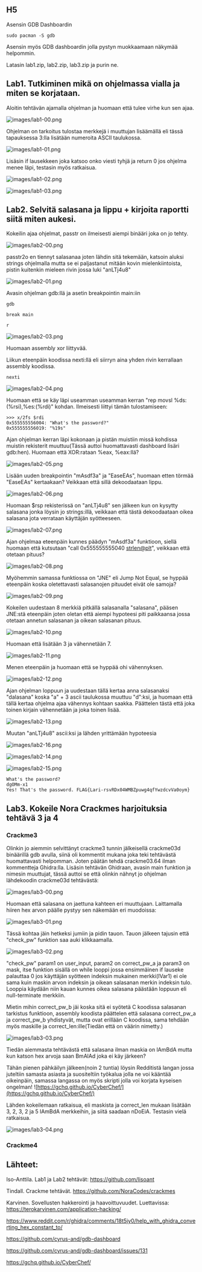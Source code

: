 ## H5

Asensin GDB Dashboardin 

	sudo pacman -S gdb

Asensin myös GDB dashboardin jolla pystyn muokkaamaan näkymää helpommin.

Latasin lab1.zip, lab2.zip, lab3.zip ja purin ne.


## Lab1. Tutkiminen mikä on ohjelmassa vialla ja miten se korjataan.

Aloitin tehtävän ajamalla ohjelman ja huomaan että tulee virhe kun sen ajaa.

![images/lab1-00.png](images/lab1-00.png)

Ohjelman on tarkoitus tulostaa merkkejä i muuttujan lisäämällä eli tässä tapauksessa 3:lla lisätään numeroita ASCII taulukossa.

![images/lab1-01.png](images/lab1-01.png)

Lisäsin if lausekkeen joka katsoo onko viesti tyhjä ja return 0 jos ohjelma menee läpi, testasin myös ratkaisua. 

![images/lab1-02.png](images/lab1-02.png)

![images/lab1-03.png](images/lab1-03.png)


## Lab2. Selvitä salasana ja lippu + kirjoita raportti siitä miten aukesi.

Kokeilin ajaa ohjelmat, passtr on ilmeisesti aiempi binääri joka on jo tehty.

![images/lab2-00.png](images/lab2-00.png)

passtr2o en tiennyt salasanaa joten lähdin sitä tekemään, katsoin aluksi strings ohjelmalla mutta se ei paljastanut mitään kovin mielenkiintoista, pistin kuitenkin mieleen rivin jossa luki "anLTj4u8"

![images/lab2-01.png](images/lab2-01.png)

Avasin ohjelman gdb:llä ja asetin breakpointin main:iin

	gdb 

	break main

	r

![images/lab2-03.png](images/lab2-03.png)

Huomaan assembly xor liittyvää.

Liikun eteenpäin koodissa nexti:llä eli siirryn aina yhden rivin kerrallaan assembly koodissa.

	nexti

![images/lab2-04.png](images/lab2-04.png)

Huomaan että se käy läpi useamman useamman kerran "rep movsl %ds:(%rsi),%es:(%rdi)" kohdan. Ilmeisesti liittyi tämän tulostamiseen:

	>>> x/2fs $rdi
	0x555555556004:	"What's the password?"
	0x555555556019:	"%19s"
	

Ajan ohjelman kerran läpi kokonaan ja pistän muistiin missä kohdissa muistin rekisterit muuttuu(Tässä auttoi huomattavasti dashboard lisäri gdb:hen). Huomaan että XOR:rataan %eax, %eax:llä? 

![images/lab2-05.png](images/lab2-05.png)

Lisään uuden breakpointin "mAsdf3a" ja "EaseEAs", huomaan etten törmää "EaseEAs" kertaakaan? Veikkaan että sillä dekoodaataan lippu. 

![images/lab2-06.png](images/lab2-06.png)

Huomaan $rsp rekisterissä on "anLTj4u8" sen jälkeen kun on kysytty salasana jonka löysin jo strings:illä, veikkaan että tästä dekoodaataan oikea salasana jota verrataan käyttäjän syötteeseen.

![images/lab2-07.png](images/lab2-07.png)

Ajan ohjelmaa eteenpäin kunnes päädyn "mAsdf3a" funktioon, siellä huomaan että kutsutaan "call   0x555555555040 <strlen@plt>", veikkaan että otetaan pituus?

![images/lab2-08.png](images/lab2-08.png)

Myöhemmin samassa funktiossa on "JNE" eli Jump Not Equal, se hyppää eteenpäin koska oletettavasti salasanojen pituudet eivät ole samoja?

![images/lab2-09.png](images/lab2-09.png)

Kokeilen uudestaan 8 merkkiä pitkällä salasanalla "salasana", pääsen JNE:stä eteenpäin joten oletan että aiempi hypoteesi piti paikkaansa jossa otetaan annetun salasanan ja oikean salasanan pituus.

![images/lab2-10.png](images/lab2-10.png)

Huomaan että lisätään 3 ja vähennetään 7.

![images/lab2-11.png](images/lab2-11.png)

Menen eteenpäin ja huomaan että se hyppää ohi vähennyksen.

![images/lab2-12.png](images/lab2-12.png)

Ajan ohjelman loppuun ja uudestaan tällä kertaa anna salasanaksi "dalasana" koska "a" + 3 ascii taulukossa muuttuu "d":ksi, ja huomaan että tällä kertaa ohjelma ajaa vähennys kohtaan saakka. Päättelen tästä että joka toinen kirjain vähennetään ja joka toinen lisää.

![images/lab2-13.png](images/lab2-13.png)

Muutan "anLTj4u8" ascii:ksi ja lähden yrittämään hypoteesia

![images/lab2-16.png](images/lab2-16.png)

![images/lab2-14.png](images/lab2-14.png)

![images/lab2-15.png](images/lab2-15.png)


	What's the password?
	dgOMm-x1
	Yes! That's the password. FLAG{Lari-rsvRDx04WMBZpuwg4qfYwzdcvVa0oym}


## Lab3. Kokeile Nora Crackmes harjoituksia tehtävä 3 ja 4 

### Crackme3

Olinkin jo aiemmin selvittänyt crackme3 tunnin jälkeisellä crackme03d binäärillä gdb avulla, siinä oli kommentit mukana joka teki tehtävästä huomattavasti helpomman. Joten päätän tehdä crackme03.64 ilman kommentteja Ghidra:lla. Lisäsin tehtävän Ghidraan, avasin main funktion ja nimesin muuttujat, tässä auttoi se että olinkin nähnyt jo ohjelman lähdekoodin crackme03d tehtävästä:

![images/lab3-00.png](images/lab3-00.png)

Huomaan että salasana on jaettuna kahteen eri muuttujaan. Laittamalla hiiren hex arvon päälle pystyy sen näkemään eri muodoissa:

![images/lab3-01.png](images/lab3-01.png)

Tässä kohtaa jäin hetkeksi jumiin ja pidin tauon. Tauon jälkeen tajusin että "check_pw" funktion saa auki klikkaamalla. 

![images/lab3-02.png](images/lab3-02.png)

"check_pw" param1 on user_input, param2 on correct_pw_a ja param3 on mask, itse funktion sisällä on while looppi jossa ensimmäinen if lauseke palauttaa 0 jos käyttäjän syötteen indeksin mukainen merkki(IVar1) ei ole sama kuin maskin arvon indeksin ja oikean salasanan merkin indeksin tulo. Looppia käydään niin kauan kunnes oikea salasana päästään loppuun eli null-terminate merkkiin. 

Mietin mihin correct_pw_b jäi koska sitä ei syötetä C koodissa salasanan tarkistus funktioon, assembly koodista päättelen että salasana correct_pw_a ja correct_pw_b yhdistyvät, mutta ovat erillään C koodissa,  sama tehdään myös maskille ja correct_len:ille(Tiedän että on väärin nimetty.)

![images/lab3-03.png](images/lab3-03.png)

Tiedän aiemmasta tehtävästä että salasana ilman maskia on lAmBdA mutta kun katson hex arvoja saan BmAlAd joka ei käy järkeen?

Tähän pienen pähkäilyn jälkeen(noin 2 tuntia) löysin Redditistä langan jossa juteltiin samasta asiasta ja suositeltiin työkalua jolla ne voi kääntää oikeinpäin, samassa langassa on myös skripti jolla voi korjata kyseisen ongelman! ![https://gchq.github.io/CyberChef/](https://gchq.github.io/CyberChef/)

Lähden kokeilemaan ratkaisua, eli maskista ja correct_len mukaan lisätään 3, 2, 3, 2 ja 5 lAmBdA merkkeihin, ja siitä saadaan nDoEiA. Testasin vielä ratkaisua.

![images/lab3-04.png](images/lab3-04.png)

### Crackme4

## Lähteet:

Iso-Anttila. Lab1 ja Lab2 tehtävät: https://github.com/lisoant

Tindall. Crackme tehtävät. https://github.com/NoraCodes/crackmes

Karvinen. Sovellusten hakkerointi ja haavoittuvuudet. Luettavissa: https://terokarvinen.com/application-hacking/

https://www.reddit.com/r/ghidra/comments/18t5jy0/help_with_ghidra_converting_hex_constant_to/

https://github.com/cyrus-and/gdb-dashboard

https://github.com/cyrus-and/gdb-dashboard/issues/131

https://gchq.github.io/CyberChef/

